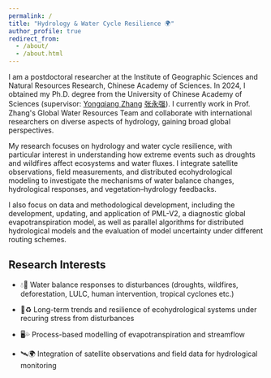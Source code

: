 ```yaml
---
permalink: /
title: "Hydrology & Water Cycle Resilience 🌍"
author_profile: true
redirect_from: 
  - /about/
  - /about.html
---
```




I am a postdoctoral researcher at the Institute of Geographic Sciences and Natural Resources Research, Chinese Academy of Sciences. In 2024, I obtained my Ph.D. degree from the University of Chinese Academy of Sciences (supervisor: [Yongqiang Zhang](https://scholar.google.com/citations?user=t5iGFeAAAAAJ&hl=en&oi=ao) [张永强](https://igsnrr.cas.cn/sourcedb/zw/zjrck/kygg/bjdbgc/201903/t20190327_5262230.html)). I currently work in Prof. Zhang's Global Water Resources Team and collaborate with international researchers on diverse aspects of hydrology, gaining broad global perspectives.

My research focuses on hydrology and water cycle resilience, with particular interest in understanding how extreme events such as droughts and wildfires affect ecosystems and water fluxes. I integrate satellite observations, field measurements, and distributed ecohydrological modeling to investigate the mechanisms of water balance changes, hydrological responses, and vegetation–hydrology feedbacks. 

I also focus on data and methodological development, including the development, updating, and application of PML-V2, a diagnostic global evapotranspiration model, as well as parallel algorithms for distributed hydrological models and the evaluation of model uncertainty under different routing schemes.

## Research Interests

* 💧🌲 Water balance responses to disturbances (droughts, wildfires, deforestation, LULC, human intervention, tropical cyclones etc.)

* 🌱♻️ Long-term trends and resilience of ecohydrological systems under recuring stress from disturbances

* 🖥️💦 Process-based modelling of evapotranspiration and streamflow

* 🛰️🌍 Integration of satellite observations and field data for hydrological monitoring

